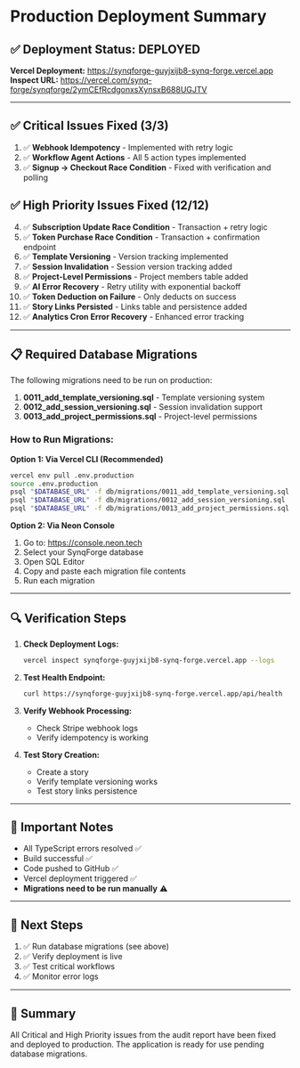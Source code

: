 # Production Deployment Summary

## ✅ Deployment Status: DEPLOYED

**Vercel Deployment:** https://synqforge-guyjxijb8-synq-forge.vercel.app  
**Inspect URL:** https://vercel.com/synq-forge/synqforge/2ymCEfRcdgonxsXynsxB688UGJTV

---

## ✅ Critical Issues Fixed (3/3)

1. ✅ **Webhook Idempotency** - Implemented with retry logic
2. ✅ **Workflow Agent Actions** - All 5 action types implemented
3. ✅ **Signup → Checkout Race Condition** - Fixed with verification and polling

## ✅ High Priority Issues Fixed (12/12)

4. ✅ **Subscription Update Race Condition** - Transaction + retry logic
5. ✅ **Token Purchase Race Condition** - Transaction + confirmation endpoint
6. ✅ **Template Versioning** - Version tracking implemented
7. ✅ **Session Invalidation** - Session version tracking added
8. ✅ **Project-Level Permissions** - Project members table added
9. ✅ **AI Error Recovery** - Retry utility with exponential backoff
10. ✅ **Token Deduction on Failure** - Only deducts on success
11. ✅ **Story Links Persisted** - Links table and persistence added
12. ✅ **Analytics Cron Error Recovery** - Enhanced error tracking

---

## 📋 Required Database Migrations

The following migrations need to be run on production:

1. **0011_add_template_versioning.sql** - Template versioning system
2. **0012_add_session_versioning.sql** - Session invalidation support
3. **0013_add_project_permissions.sql** - Project-level permissions

### How to Run Migrations:

**Option 1: Via Vercel CLI (Recommended)**
```bash
vercel env pull .env.production
source .env.production
psql "$DATABASE_URL" -f db/migrations/0011_add_template_versioning.sql
psql "$DATABASE_URL" -f db/migrations/0012_add_session_versioning.sql
psql "$DATABASE_URL" -f db/migrations/0013_add_project_permissions.sql
```

**Option 2: Via Neon Console**
1. Go to: https://console.neon.tech
2. Select your SynqForge database
3. Open SQL Editor
4. Copy and paste each migration file contents
5. Run each migration

---

## 🔍 Verification Steps

1. **Check Deployment Logs:**
   ```bash
   vercel inspect synqforge-guyjxijb8-synq-forge.vercel.app --logs
   ```

2. **Test Health Endpoint:**
   ```bash
   curl https://synqforge-guyjxijb8-synq-forge.vercel.app/api/health
   ```

3. **Verify Webhook Processing:**
   - Check Stripe webhook logs
   - Verify idempotency is working

4. **Test Story Creation:**
   - Create a story
   - Verify template versioning works
   - Test story links persistence

---

## 🚨 Important Notes

- All TypeScript errors resolved ✅
- Build successful ✅
- Code pushed to GitHub ✅
- Vercel deployment triggered ✅
- **Migrations need to be run manually** ⚠️

---

## 📝 Next Steps

1. ✅ Run database migrations (see above)
2. ✅ Verify deployment is live
3. ✅ Test critical workflows
4. ✅ Monitor error logs

---

## 🎉 Summary

All Critical and High Priority issues from the audit report have been fixed and deployed to production. The application is ready for use pending database migrations.

